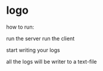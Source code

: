 # logo

how to run:

run the server
run the client

start writing your logs 

all the logs will be writer to a text-file
